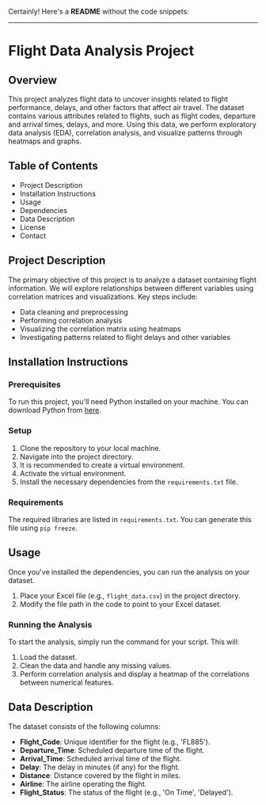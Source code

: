 Certainly! Here's a **README** without the code snippets:

---

# Flight Data Analysis Project

## Overview
This project analyzes flight data to uncover insights related to flight performance, delays, and other factors that affect air travel. The dataset contains various attributes related to flights, such as flight codes, departure and arrival times, delays, and more. Using this data, we perform exploratory data analysis (EDA), correlation analysis, and visualize patterns through heatmaps and graphs.

## Table of Contents
- Project Description
- Installation Instructions
- Usage
- Dependencies
- Data Description
- License
- Contact

## Project Description
The primary objective of this project is to analyze a dataset containing flight information. We will explore relationships between different variables using correlation matrices and visualizations. Key steps include:
- Data cleaning and preprocessing
- Performing correlation analysis
- Visualizing the correlation matrix using heatmaps
- Investigating patterns related to flight delays and other variables

## Installation Instructions

### Prerequisites
To run this project, you'll need Python installed on your machine. You can download Python from [here](https://www.python.org/downloads/).

### Setup
1. Clone the repository to your local machine.
2. Navigate into the project directory.
3. It is recommended to create a virtual environment.
4. Activate the virtual environment.
5. Install the necessary dependencies from the `requirements.txt` file.

### Requirements
The required libraries are listed in `requirements.txt`. You can generate this file using `pip freeze`.

## Usage

Once you've installed the dependencies, you can run the analysis on your dataset.

1. Place your Excel file (e.g., `flight_data.csv`) in the project directory.
2. Modify the file path in the code to point to your Excel dataset.

### Running the Analysis
To start the analysis, simply run the command for your script. This will:
1. Load the dataset.
2. Clean the data and handle any missing values.
3. Perform correlation analysis and display a heatmap of the correlations between numerical features.

## Data Description
The dataset consists of the following columns:
- **Flight_Code**: Unique identifier for the flight (e.g., 'FL885').
- **Departure_Time**: Scheduled departure time of the flight.
- **Arrival_Time**: Scheduled arrival time of the flight.
- **Delay**: The delay in minutes (if any) for the flight.
- **Distance**: Distance covered by the flight in miles.
- **Airline**: The airline operating the flight.
- **Flight_Status**: The status of the flight (e.g., 'On Time', 'Delayed').

